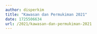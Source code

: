 ```yaml
---
author: disperkim
title: "Kawasan dan Permukiman 2021"
date: 1725506634
url: /2021/kawasan-dan-permukiman-2021
---
```


